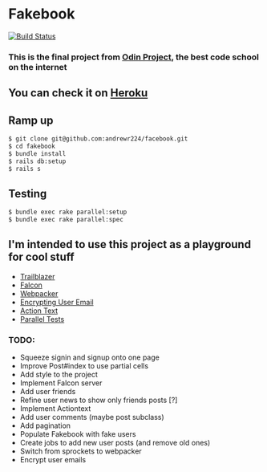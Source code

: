 # Fakebook

[![Build Status](https://semaphoreci.com/api/v1/andrewr224/fakebook/branches/master/badge.svg)](https://semaphoreci.com/andrewr224/fakebook)

### This is the final project from [Odin Project](https://www.theodinproject.com), the best code school on the internet

## You can check it on [Heroku](https://shielded-shelf-45678.herokuapp.com/)

## Ramp up
```sh
$ git clone git@github.com:andrewr224/facebook.git
$ cd fakebook
$ bundle install
$ rails db:setup
$ rails s
```

## Testing
```sh
$ bundle exec rake parallel:setup
$ bundle exec rake parallel:spec
```

## I'm intended to use this project as a playground for cool stuff
* [Trailblazer](http://trailblazer.to/)
* [Falcon](https://github.com/socketry/falcon)
* [Webpacker](https://github.com/rails/webpacker)
* [Encrypting User Email](https://ankane.org/securing-user-emails-in-rails/)
* [Action Text](https://github.com/rails/actiontext)
* [Parallel Tests](https://github.com/grosser/parallel_tests)

### TODO:
* Squeeze signin and signup onto one page
* Improve Post#index to use partial cells
* Add style to the project
* Implement Falcon server
* Add user friends
* Refine user news to show only friends posts [?]
* Implement Actiontext
* Add user comments (maybe post subclass)
* Add pagination
* Populate Fakebook with fake users
* Create jobs to add new user posts (and remove old ones)
* Switch from sprockets to webpacker
* Encrypt user emails

